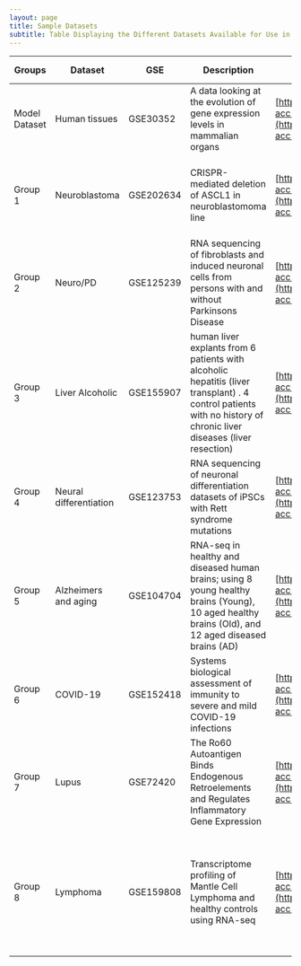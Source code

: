 ```yaml
---
layout: page
title: Sample Datasets
subtitle: Table Displaying the Different Datasets Available for Use in the Practical
---
```





| Groups        | Dataset                | GSE       | Description                                                                                                                                                       | Website GSE                                                                                                                  | Paper                                                                                                                                                     | Paper Website                                                                                                                                                                                                                                                                | Control Sample                         | Test Sample                            | SraRunTable                                                                                                                           | SRR Acc List                                                                                                                                   |
| ------------- | ---------------------- | --------- | ----------------------------------------------------------------------------------------------------------------------------------------------------------------- | ---------------------------------------------------------------------------------------------------------------------------- | --------------------------------------------------------------------------------------------------------------------------------------------------------- | ---------------------------------------------------------------------------------------------------------------------------------------------------------------------------------------------------------------------------------------------------------------------------- | -------------------------------------- | -------------------------------------- | ------------------------------------------------------------------------------------------------------------------------------------- | -------------------------------------------------------------------------------------------------------------------------------------- |
| Model Dataset | Human tissues          | GSE30352  | A data looking at the evolution of gene expression levels in mammalian organs                                                                                     | [https://www.ncbi.nlm.nih.gov/geo/query/acc.cgi?acc=GSE30352](https://www.ncbi.nlm.nih.gov/geo/query/acc.cgi?acc=GSE30352)   | The evolution of gene expression levels in mammalian organs                                                                                               | [https://www.nature.com/articles/nature10532](https://www.nature.com/articles/nature10532)                                                                                                                                                                                   | Cerebellum                             | Heart                                  | <a href="https://raw.githubusercontent.com/theheking/babs-rna-seq/gh-pages/metadatafiles/SraRunTable_GSE30352.txt">Download File</a>  | <a href="https://raw.githubusercontent.com/theheking/babs-rna-seq/gh-pages/metadatafiles/SRR_Acc_List_GSE30352.txt">Download File</a>  |
| Group 1       | Neuroblastoma          | GSE202634 | CRISPR-mediated deletion of ASCL1 in neuroblastomoma line                                                                                                         | [https://www.ncbi.nlm.nih.gov/geo/query/acc.cgi?acc=GSE202634](https://www.ncbi.nlm.nih.gov/geo/query/acc.cgi?acc=GSE202634) | The proneural transcription factor ASCL1 regulates cell proliferation and primes for differentiation in neuroblastoma                                     | [https://www.frontiersin.org/articles/10.3389/fcell.2022.942579/full](https://www.frontiersin.org/articles/10.3389/fcell.2022.942579/full)                                                                                                                                   | IMR32 Parental                         | IMR32_ASCL1 KO1                        | <a href="https://raw.githubusercontent.com/theheking/babs-rna-seq/gh-pages/metadatafiles/SraRunTable_GSE202634.txt">Download File</a> | <a href="https://raw.githubusercontent.com/theheking/babs-rna-seq/gh-pages/metadatafiles/SRR_Acc_List_GSE202634.txt">Download File</a> |
| Group 2       | Neuro/PD               | GSE125239 | RNA sequencing of fibroblasts and induced neuronal cells from persons with and without Parkinsons Disease                                                         | [https://www.ncbi.nlm.nih.gov/geo/query/acc.cgi?acc=GSE125239](https://www.ncbi.nlm.nih.gov/geo/query/acc.cgi?acc=GSE125239) | Autophagy impairments in directly reprogrammed neurons in patients with idiopathic Parkinson’s disease                                                    | [https://pubmed.ncbi.nlm.nih.gov/36150382/](https://pubmed.ncbi.nlm.nih.gov/36150382/)                                                                                                                                                                                       | iN or fibroblast of persons without PD | iN or fibroblast of persons with PD    | <a href="https://raw.githubusercontent.com/theheking/babs-rna-seq/gh-pages/metadatafiles/SraRunTable_GSE125239.txt">Download File</a> | <a href="https://raw.githubusercontent.com/theheking/babs-rna-seq/gh-pages/metadatafiles/SRR_Acc_List_GSE125239.txt">Download File</a> |
| Group 3       | Liver Alcoholic        | GSE155907 | human liver explants from 6 patients with alcoholic hepatitis (liver transplant) . 4 control patients with no history of chronic liver diseases (liver resection) | [https://www.ncbi.nlm.nih.gov/geo/query/acc.cgi?acc=GSE155907](https://www.ncbi.nlm.nih.gov/geo/query/acc.cgi?acc=GSE155907) | Super enhancer regulation of cytokine-induced chemokine production in alcoholic hepatitis                                                                 | [https://www.nature.com/articles/s41467-021-24843-w](https://www.nature.com/articles/s41467-021-24843-w)                                                                                                                                                                     | Liver AH                               | Liver no chronic liver disease         | <a href="https://raw.githubusercontent.com/theheking/babs-rna-seq/gh-pages/metadatafiles/SraRunTable_GSE155907.txt">Download File</a> | <a href="https://raw.githubusercontent.com/theheking/babs-rna-seq/gh-pages/metadatafiles/SRR_Acc_List_GSE155907.txt">Download File</a> |
| Group 4       | Neural differentiation | GSE123753 | RNA sequencing of neuronal differentiation datasets of iPSCs with Rett syndrome mutations                                                                         | [https://www.ncbi.nlm.nih.gov/geo/query/acc.cgi?acc=GSE123753](https://www.ncbi.nlm.nih.gov/geo/query/acc.cgi?acc=GSE123753) | Shifts in Ribosome Engagement Impact Key Gene Sets in Neurodevelopment and Ubiquitination in Rett Syndrome                                                | [https://www.cell.com/cell-reports/fulltext/S2211-1247(20)30288-6](https://www.cell.com/cell-reports/fulltext/S2211-1247(20)30288-6)                                                                                                                                         | WT iPS cells (RNA-seq only)            | Rett syndrome iPS cells (RNA_seq only) | <a href="https://raw.githubusercontent.com/theheking/babs-rna-seq/gh-pages/metadatafiles/SraRunTable_GSE123753.txt">Download File</a> | <a href="https://raw.githubusercontent.com/theheking/babs-rna-seq/gh-pages/metadatafiles/SRR_Acc_List_GSE123753.txt">Download File</a> |
| Group 5       | Alzheimers and aging   | GSE104704 | RNA-seq in healthy and diseased human brains; using 8 young healthy brains (Young), 10 aged healthy brains (Old), and 12 aged diseased brains (AD)                | [https://www.ncbi.nlm.nih.gov/geo/query/acc.cgi?acc=GSE104704](https://www.ncbi.nlm.nih.gov/geo/query/acc.cgi?acc=GSE104704) | Dysregulation of the epigenetic landscape of normal aging in Alzheimer’s disease                                                                          | [https://www.nature.com/articles/s41593-018-0101-9](https://www.nature.com/articles/s41593-018-0101-9)                                                                                                                                                                       | Young healthy brain  tissue            | Alzheimers brain tissue                | <a href="https://raw.githubusercontent.com/theheking/babs-rna-seq/gh-pages/metadatafiles/SraRunTable_GSE104704.txt">Download File</a> | <a href="https://raw.githubusercontent.com/theheking/babs-rna-seq/gh-pages/metadatafiles/SRR_Acc_List_GSE104704.txt">Download File</a> |
| Group 6       | COVID-19               | GSE152418 | Systems biological assessment of immunity to severe and mild COVID-19 infections                                                                                  | [https://www.ncbi.nlm.nih.gov/geo/query/acc.cgi?acc=GSE152418](https://www.ncbi.nlm.nih.gov/geo/query/acc.cgi?acc=GSE152418) | Systems biological assessment of immunity to mild versus severe COVID-19 infection in humans                                                              | [https://www.science.org/doi/full/10.1126/science.abc6261?rfr_dat=cr_pub++0pubmed&url_ver=Z39.88-2003&rfr_id=ori%3Arid%3Acrossref.org](https://www.science.org/doi/full/10.1126/science.abc6261?rfr_dat=cr_pub++0pubmed&url_ver=Z39.88-2003&rfr_id=ori%3Arid%3Acrossref.org) | S061_257                               | S145_nCOV001_C                         | <a href="https://raw.githubusercontent.com/theheking/babs-rna-seq/gh-pages/metadatafiles/SraRunTable_GSE152418.txt">Download File</a> | <a href="https://raw.githubusercontent.com/theheking/babs-rna-seq/gh-pages/metadatafiles/SRR_Acc_List_GSE152418.txt">Download File</a> |
| Group 7       | Lupus                  | GSE72420  | The Ro60 Autoantigen Binds Endogenous Retroelements and Regulates Inflammatory Gene Expression                                                                    | [https://www.ncbi.nlm.nih.gov/geo/query/acc.cgi?acc=GSE72420](https://www.ncbi.nlm.nih.gov/geo/query/acc.cgi?acc=GSE72420)   | The Ro60 autoantigen binds endogenous retroelements and regulates inflammatory gene expression                                                            | [https://www.science.org/doi/10.1126/science.aac7442?url_ver=Z39.88-2003&rfr_id=ori:rid:crossref.org&rfr_dat=cr_pub%20%200pubmed](https://www.science.org/doi/10.1126/science.aac7442?url_ver=Z39.88-2003&rfr_id=ori:rid:crossref.org&rfr_dat=cr_pub%20%200pubmed)           | PBMC                                   | PBMC + IFNa                            | <a href="https://raw.githubusercontent.com/theheking/babs-rna-seq/gh-pages/metadatafiles/SraRunTable_GSE72420.txt">Download File</a>  | <a href="https://raw.githubusercontent.com/theheking/babs-rna-seq/gh-pages/metadatafiles/SRR_Acc_List_GSE72420.txt">Download File</a>  |
| Group 8       | Lymphoma               | GSE159808 | Transcriptome profiling of Mantle Cell Lymphoma and healthy controls using RNA-seq                                                                                | [https://www.ncbi.nlm.nih.gov/geo/query/acc.cgi?acc=GSE159808](https://www.ncbi.nlm.nih.gov/geo/query/acc.cgi?acc=GSE159808) | Expression patterns and prognostic potential of circular RNAs in mantle cell lymphoma: a study of younger patients from the MCL2 and MCL3 clinical trials | [https://www.nature.com/articles/s41375-021-01311-4](https://www.nature.com/articles/s41375-021-01311-4)                                                                                                                                                                     | Healthy-Reactve-LN1                    | MCL-1                                  | <a href="https://raw.githubusercontent.com/theheking/babs-rna-seq/gh-pages/metadatafiles/SraRunTable_GSE159808.txt">Download File</a> | <a href="https://raw.githubusercontent.com/theheking/babs-rna-seq/gh-pages/metadatafiles/SRR_Acc_List_GSE159808.txt">Download File</a> |





















